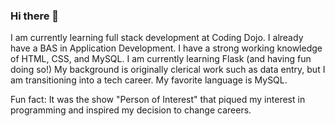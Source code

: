 ### Hi there 👋

<!--
**chonger878/chonger878** is a ✨ _special_ ✨ repository because its `README.md` (this file) appears on your GitHub profile.

Here are some ideas to get you started:

- 🔭 I’m currently working on ...
- 🌱 I’m currently learning ...
- 👯 I’m looking to collaborate on ...
- 🤔 I’m looking for help with ...
- 💬 Ask me about ...
- 📫 How to reach me: ...
- 😄 Pronouns: ...
- ⚡ Fun fact: ...
-->

I am currently learning full stack development at Coding Dojo. I already have a BAS in Application Development.  I have a strong working knowledge of HTML, CSS, and MySQL.  I am currently learning Flask (and having fun doing so!)  My background is originally clerical work such as data entry, but I am transitioning into a tech career.  My favorite language is MySQL.

Fun fact:  It was the show "Person of Interest" that piqued my interest in programming and inspired my decision to change careers.
